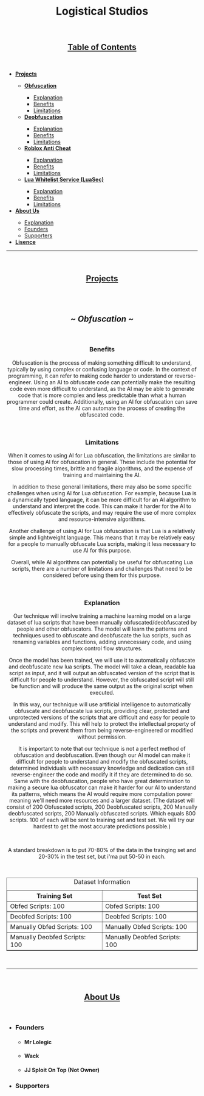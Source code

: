 <h1 align="center"><b>Logistical Studios</b></h1>
<br/>
<!-- Table of Contents -->

<h2 align="center"><u><b>Table of Contents</b></u></h2>
<br/>
<ul>
    <li>
        <a href="#"><u><b>Projects</b></u></a>
    </li>
        <ul>
            <li>
                <a href="#"><b>Obfuscation</b></a>
            </li>
                <ul>
                    <li>
                        <a href="#">Explanation</a>
                    </li>
                    <li>
                        <a href="#">Benefits</a>
                    </li>
                    <li>
                        <a href="#">Limitations</a>
                    </li>
                </ul>
            <li>
                <a href="#"><b>Deobfuscation</b></a>
            </li>
                <ul>
                    <li>
                        <a href="#">Explanation</a>
                    </li>
                    <li>
                        <a href="#">Benefits</a>
                    </li>
                    <li>
                        <a href="#">Limitations</a>
                    </li>
                </ul>
            <li>
                <a href="#"><b>Roblox Anti Cheat</b></a>
            </li>
                <ul>
                    <li>
                        <a href="#">Explanation</a>
                    </li>
                    <li>
                        <a href="#">Benefits</a>
                    </li>
                    <li>
                        <a href="#">Limitations</a>
                    </li>
                </ul>
            <li>
                <a href="#"><b>Lua Whitelist Service (LuaSec)</b></a>
            </li>
                <ul>
                    <li>
                        <a href="#">Explanation</a>
                    </li>
                    <li>
                        <a href="#">Benefits</a>
                    </li>
                    <li>
                        <a href="#">Limitations</a>
                    </li>
                </ul>
        </ul>
    <li>
        <a href="#"><b><u>About Us</u></b></a>
    </li>
        <ul>
            <li>
                <a href="#">Explanation</a>
            </li>
            <li>
                <a href="#">Founders</a>
            </li>
            <li>
                <a href="#">Supporters</a>
            </li>
        </ul>
    <li>
        <a href="#"><b><u>Lisence</u></b></a>
    </li>
</ul>
<hr/>

<!-- Projects -->
<br/>
<h2 align="center"><u><b>Projects</b></u></h2>
<br/>
<div id="" align="center">

<br/>

## _**~ Obfuscation ~**_

<br/>

### **Benefits**

Obfuscation is the process of making something difficult to understand, typically by using complex or confusing language or code. In the context of programming, it can refer to making code harder to understand or reverse-engineer. Using an AI to obfuscate code can potentially make the resulting code even more difficult to understand, as the AI may be able to generate code that is more complex and less predictable than what a human programmer could create. Additionally, using an AI for obfuscation can save time and effort, as the AI can automate the process of creating the obfuscated code.

<br/>

### **Limitations**

 When it comes to using AI for Lua obfuscation, the limitations are similar to those of using AI for obfuscation in general. These include the potential for slow processing times, brittle and fragile algorithms, and the expense of training and maintaining the AI.

In addition to these general limitations, there may also be some specific challenges when using AI for Lua obfuscation. For example, because Lua is a dynamically typed language, it can be more difficult for an AI algorithm to understand and interpret the code. This can make it harder for the AI to effectively obfuscate the scripts, and may require the use of more complex and resource-intensive algorithms.

Another challenge of using AI for Lua obfuscation is that Lua is a relatively simple and lightweight language. This means that it may be relatively easy for a people to manually obfuscate Lua scripts, making it less necessary to use AI for this purpose.

Overall, while AI algorithms can potentially be useful for obfuscating Lua scripts, there are a number of limitations and challenges that need to be considered before using them for this purpose.

<br/>

### **Explanation**

Our technique will involve training a machine learning model on a large dataset of lua scripts that have been manually obfuscated/deobfuscated by people and other obfuscators. The model will learn the patterns and techniques used to obfuscate and deobfuscate the lua scripts, such as renaming variables and functions, adding unnecessary code, and using complex control flow structures.

Once the model has been trained, we will use it to automatically obfuscate and deobfuscate new lua scripts. The model will take a clean, readable lua script as input, and it will output an obfuscated version of the script that is difficult for people to understand. However, the obfuscated script will still be function and will produce the same output as the original script when executed.

In this way, our technique will use artificial intelligence to automatically obfuscate and deobfuscate lua scripts, providing clear, protected and unprotected versions of the scripts that are difficult and easy for people to understand and modify. This will help to protect the intellectual property of the scripts and prevent them from being reverse-engineered or modified without permission.

It is important to note that our technique is not a perfect method of obfuscation and deobfuscation. Even though our AI model can make it difficult for people to understand and modify the obfuscated scripts, determined individuals with necessary knowledge and dedication can still reverse-engineer the code and modify it if they are determined to do so. Same with the deobfuscation, people who have great determination to making a secure lua obfuscator can make it harder for our AI to understand its patterns, which means the AI would require more computation power meaning we'll need more resources and a larger dataset. (The dataset will consist of 200 Obfuscated scripts, 200 Deobfuscated scripts, 200 Manually deobfuscated scripts, 200 Manually obfuscated scripts. Which equals 800 scripts. 100 of each will be sent to training set and test set. We will try our hardest to get the most accurate predictions possible.)

<br/>

A standard breakdown is to put 70-80% of the data in the trainging set and 20-30% in the test set, but i'ma put 50-50 in each.

<br/>
    <table border="1px">
        <caption>Dataset Information</caption>
        <thead>
            <tr>
                <th>Training Set</th>
                <th>Test Set</th>
            </tr>
        </thead>
        <tbody>
            <tr>
                <td>Obfed Scripts: 100</td>
                <td>Obfed Scripts: 100</td>
            </tr>
            <tr>
                <td>Deobfed Scripts: 100</td>
                <td>Deobfed Scripts: 100</td>
            </tr>
            <tr>
                <td>Manually Obfed Scripts: 100</td>
                <td>Manually Obfed Scripts: 100</td>
            </tr>
        </tbody>
        <tfoot>
            <tr>
                <td>Manually Deobfed Scripts: 100</td>
                <td>Manually Deobfed Scripts: 100</td>
            </tr>
        </tfoot>
    </table>
</div>
<br/>
<hr/>
<br/>

<h2 align="center"><b><u>About Us</u></b></h2>

<br/>

- ### Founders
    - #### Mr Lolegic
    - #### Wack
    - #### JJ Sploit On Top (Not Owner)
- ### Supporters
